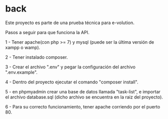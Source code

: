# back
Este proyecto es parte de una prueba técnica para e-volution.

Pasos a seguir para que funciona la API.

1 - Tener apache(con php >= 7) y mysql (puede ser la última versión de xampp o wamp).

2 - Tener instalado composer.

3 - Crear el archivo ".env" y pegar la configuración del archivo ".env.example".

4 - Dentro del proyecto ejecutar el comando "composer install".

5 - en phpmyadmin crear una base de datos llamada "task-list", e importar el archivo database.sql 
    (dicho archivo se encuentra en la raiz del proyecto).
    
6 - Para su correcto funcionamiento, tener apache corriendo por el puerto 80.
